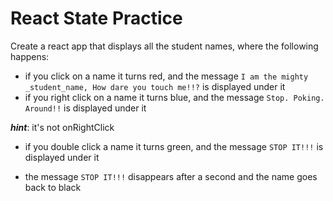# React State Practice

Create a react app that displays all the student names, where the following happens:

- if you click on a name it turns red, and the message `I am the mighty _student_name, How dare you touch me!!?` is displayed under it
- if you right click on a name it turns blue, and the message `Stop. Poking. Around!!` is displayed under it

**_hint_**: it's not onRightClick

- if you double click a name it turns green, and the message `STOP IT!!!`  is displayed under it
        
 - the message `STOP IT!!!` disappears after a second and the name goes back to black
